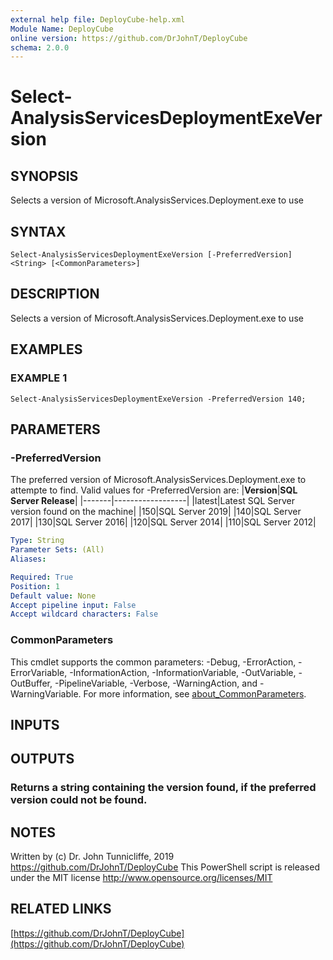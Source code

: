 ```yaml
---
external help file: DeployCube-help.xml
Module Name: DeployCube
online version: https://github.com/DrJohnT/DeployCube
schema: 2.0.0
---
```


# Select-AnalysisServicesDeploymentExeVersion

## SYNOPSIS
Selects a version of Microsoft.AnalysisServices.Deployment.exe to use

## SYNTAX

```
Select-AnalysisServicesDeploymentExeVersion [-PreferredVersion] <String> [<CommonParameters>]
```

## DESCRIPTION
Selects a version of Microsoft.AnalysisServices.Deployment.exe to use

## EXAMPLES

### EXAMPLE 1
```
Select-AnalysisServicesDeploymentExeVersion -PreferredVersion 140;
```

## PARAMETERS

### -PreferredVersion
The preferred version of Microsoft.AnalysisServices.Deployment.exe to attempte to find.
Valid values for -PreferredVersion are:
|**Version**|**SQL Server Release**|
|-------|------------------|
|latest|Latest SQL Server version found on the machine|
|150|SQL Server 2019|
|140|SQL Server 2017|
|130|SQL Server 2016|
|120|SQL Server 2014|
|110|SQL Server 2012|

```yaml
Type: String
Parameter Sets: (All)
Aliases:

Required: True
Position: 1
Default value: None
Accept pipeline input: False
Accept wildcard characters: False
```

### CommonParameters
This cmdlet supports the common parameters: -Debug, -ErrorAction, -ErrorVariable, -InformationAction, -InformationVariable, -OutVariable, -OutBuffer, -PipelineVariable, -Verbose, -WarningAction, and -WarningVariable. For more information, see [about_CommonParameters](http://go.microsoft.com/fwlink/?LinkID=113216).

## INPUTS

## OUTPUTS

### Returns a string containing the version found, if the preferred version could not be found.
## NOTES
Written by (c) Dr.
John Tunnicliffe, 2019 https://github.com/DrJohnT/DeployCube
This PowerShell script is released under the MIT license http://www.opensource.org/licenses/MIT

## RELATED LINKS

[https://github.com/DrJohnT/DeployCube](https://github.com/DrJohnT/DeployCube)

